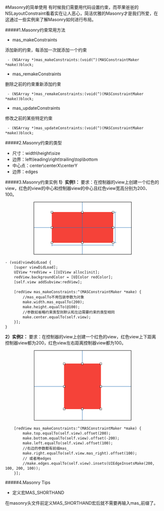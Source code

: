 #Masonry的简单使用
有时候我们需要用代码设置约束，而苹果爸爸的NSLayoutConstraint看着实在让人恶心，简洁优雅的Masonry才是我们所爱，在这通过一些实例来了解Masonry如何进行布局。

#####1.Masonry约束常用方法
- mas_makeConstraints

 添加新的约束，每添加一次就添加一个约束
```objc
 - (NSArray *)mas_makeConstraints:(void(^)(MASConstraintMaker *make))block;
```
- mas_remakeConstraints

 删除之前的约束重新添加约束
```objc
 - (NSArray *)mas_remakeConstraints:(void(^)(MASConstraintMaker *make))block;
```
- mas_updateConstraints

 修改之前的某些特定约束
```objc
 - (NSArray *)mas_updateConstraints:(void(^)(MASConstraintMaker *make))block;
```

#####2.Masonry约束的类型
- 尺寸：width\height\size
- 边界：left\leading\right\trailing\top\bottom
- 中心点：center\centerX\centerY
- 边界：edges


#####3.Masonry约束实例
**1）实例1：**
要求：在控制器的view上创建一个红色的view，红色的view的中心和控制器view的中心且红色view宽高分别为200、100。

<div align="center">
<img src = "assets/pic16-1.png"</>
</div>

```objc
- (void)viewDidLoad {
    [super viewDidLoad];
    UIView *redView = [[UIView alloc]init];
    redView.backgroundColor = [UIColor redColor];
    [self.view addSubview:redView];
 
    [redView mas_makeConstraints:^(MASConstraintMaker *make) {
        //mas_equalTo不用包装参数为对象 
        make.width.mas_equalTo(200);
        make.height.equalTo(@100);
        //参数如省略约束类型则默认和左边需要约束的类型相同
        make.center.equalTo(self.view);
    }];
}
```

**2）实例2：**
要求：在控制器的view上创建一个红色的view，红色view上下距离控制器view都为200，红色view左右距离控制器view都为100。
<div align="center">
<img src = "assets/pic16-2.png"</>
</div>


```objc
    [redView mas_makeConstraints:^(MASConstraintMaker *make) {
        make.top.equalTo(self.view).offset(200);
        make.bottom.equalTo(self.view).offset(-200);
        make.left.equalTo(self.view).offset(100);
        //右边的参数都有前缀mas_
        make.right.equalTo(self.view.mas_right).offset(100);
        // 或者用edges
        //make.edges.equalTo(self.view).insets(UIEdgeInsetsMake(200, 100, 200, 100));
    }];

```
#####4.Masonry Tips
- 定义宏MAS_SHORTHAND

 在masonry头文件前定义MAS_SHORTHAND宏后就不需要再输入mas_前缀了。
